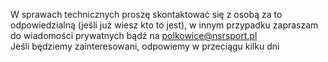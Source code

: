 W sprawach technicznych proszę skontaktować się z osobą za to odpowiedzialną (jeśli już wiesz kto to jest), w innym przypadku zapraszam do wiadomości prywatnych bądź na polkowice@nsrsport.pl\
Jeśli będziemy zainteresowani, odpowiemy w przeciągu kilku dni
